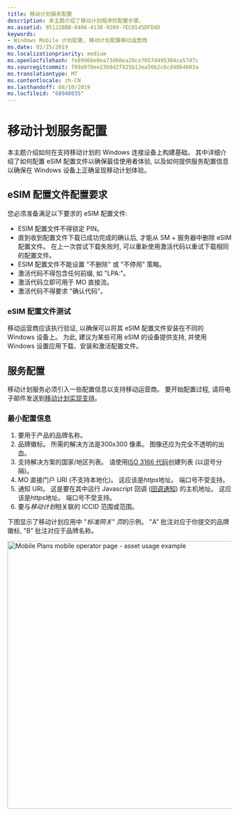 ```yaml
---
title: 移动计划服务配置
description: 本主题介绍了移动计划程序的配置步骤。
ms.assetid: 95122BBB-0466-4130-9209-7EC6545DFD4D
keywords:
- Windows Mobile 计划配置, 移动计划配置移动运营商
ms.date: 02/25/2019
ms.localizationpriority: medium
ms.openlocfilehash: fe89966e0ea73d60ea20ce7057d495304ce57d7c
ms.sourcegitcommit: f89a978ee23b9d2f925b13ea56b2c6cd48b4603a
ms.translationtype: MT
ms.contentlocale: zh-CN
ms.lasthandoff: 08/10/2019
ms.locfileid: "68948035"
---
```

# <a name="mobile-plans-service-configuration"></a>移动计划服务配置

本主题介绍如何在支持移动计划的 Windows 连接设备上构建基础。 其中详细介绍了如何配置 eSIM 配置文件以确保最佳使用者体验, 以及如何提供服务配置信息以确保在 Windows 设备上正确呈现移动计划体验。

## <a name="esim-profile-configuration-requirements"></a>eSIM 配置文件配置要求

您必须准备满足以下要求的 eSIM 配置文件:

- ESIM 配置文件不得锁定 PIN。
- 直到收到配置文件下载已成功完成的确认后, 才能从 SM + 服务器中删除 eSIM 配置文件。 在上一次尝试下载失败时, 可以重新使用激活代码以重试下载相同的配置文件。
- ESIM 配置文件不能设置 "不删除" 或 "不停用" 策略。
- 激活代码不得包含任何前缀, 如 "LPA:"。
- 激活代码立即可用于 MO 直接流。
- 激活代码不得要求 "确认代码"。

### <a name="esim-profile-testing"></a>eSIM 配置文件测试

移动运营商应该执行验证, 以确保可以将其 eSIM 配置文件安装在不同的 Windows 设备上。 为此, 建议为某些可用 eSIM 的设备提供支持, 并使用 Windows 设置应用下载、安装和激活配置文件。

## <a name="service-configuration"></a>服务配置

移动计划服务必须引入一些配置信息以支持移动运营商。 要开始配置过程, 请将电子邮件发送到[移动计划实现支持](mailto:mpimplementation@microsoft.com)。

### <a name="minimum-configuration-information"></a>最小配置信息

1. 要用于产品的品牌名称。
2. 品牌徽标。 所需的解决方法是300x300 像素。 图像还应为完全不透明的出血。
3. 支持解决方案的国家/地区列表。 请使用[ISO 3166 代码](https://en.wikipedia.org/wiki/ISO_3166-1_alpha-2)创建列表 (以逗号分隔)。
4. MO 直接门户 URI (不支持本地化)。 这应该是*https*地址。 端口号不受支持。
5. 通知 URI。 这是要在其中运行 Javascript 回调 ([回调通知](mobile-plans-callback-notifications.md)) 的主机地址。 这应该是*https*地址。 端口号不受支持。
6. 要与*移动计划*相关联的 ICCID 范围或范围。

下图显示了移动计划应用中 "*标准网关" 页*的示例。 "A" 批注对应于你提交的品牌徽标, "B" 批注对应于品牌名称。

<img src="images/mobile_plans_configuration_mo_page.png" alt="Mobile Plans mobile operator page - asset usage example" title="移动计划移动运营商页面-资产使用情况示例" width="600" />
